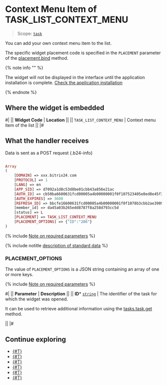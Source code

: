 # Context Menu Item of TASK_LIST_CONTEXT_MENU

> Scope: [`task`](../../scopes/permissions.md)

You can add your own context menu item to the list.

The specific widget placement code is specified in the `PLACEMENT` parameter of the [placement.bind](../placement-bind.md) method.

{% note info "" %}

The widget will not be displayed in the interface until the application installation is complete. [Check the application installation](../../../settings/app-installation/installation-finish.md)

{% endnote %}

## Where the widget is embedded

#|
|| **Widget Code** | **Location** ||
|| `TASK_LIST_CONTEXT_MENU` | Context menu item of the list ||
|#

## What the handler receives

Data is sent as a POST request {.b24-info}

```php

Array
(
    [DOMAIN] => xxx.bitrix24.com
    [PROTOCOL] => 1
    [LANG] => en
    [APP_SID] => d7092a1d8c53d8be01cbb43a856e21ac
    [AUTH_ID] => cb50ba6600631fcd00005a4b00000001f0f107523405e8ed8e45f3a87951e6313d42ac
    [AUTH_EXPIRES] => 3600
    [REFRESH_ID] => bbcfe16600631fcd00005a4b00000001f0f1078b3cbb2ae3909b492b397f73c3966d59
    [member_id] => da45a03b265edd8787f8a258d793cc5d
    [status] => L
    [PLACEMENT] => TASK_LIST_CONTEXT_MENU
    [PLACEMENT_OPTIONS] => {"ID":"286"}
)

```

{% include [Note on required parameters](../../../_includes/required.md) %}

{% include notitle [description of standard data](../_includes/widget_data.md) %}

### PLACEMENT_OPTIONS

The value of `PLACEMENT_OPTIONS` is a JSON string containing an array of one or more keys.

{% include [Note on required parameters](../../../_includes/required.md) %}

#|
|| **Parameter** | **Description** ||
|| **ID***
[`string`](../../data-types.md) | The identifier of the task for which the widget was opened.

It can be used to retrieve additional information using the [tasks.task.get](../../tasks/tasks-task-get.md) method.

||
|#

## Continue exploring

- [{#T}](../placement-bind.md)
- [{#T}](../ui-interaction/index.md)
- [{#T}](../ui-interaction/crm-card.md)
- [{#T}](../../../settings/interactivity/index.md)
- [{#T}](../open-application.md)
- [{#T}](../open-path.md)